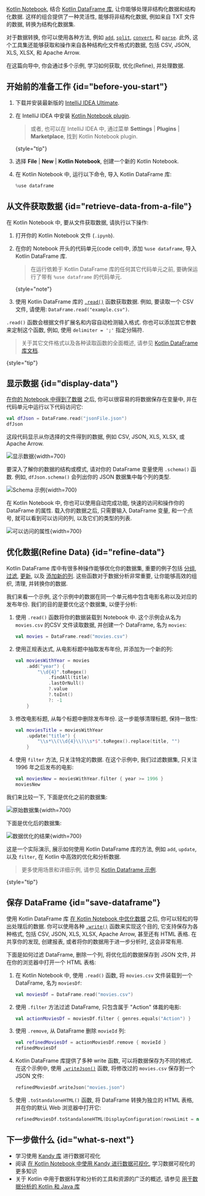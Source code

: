 [//]: # (title: 从文件获取数据)

[Kotlin Notebook](kotlin-notebook-overview.md), 结合 [Kotlin DataFrame 库](https://kotlin.github.io/dataframe/gettingstarted.html),
让你能够处理非结构化数据和结构化数据.
这样的组合提供了一种灵活性, 能够将非结构化数据, 例如来自 TXT 文件的数据, 转换为结构化数据集.

对于数据转换, 你可以使用各种方法, 例如 [`add`](https://kotlin.github.io/dataframe/adddf.html), [`split`](https://kotlin.github.io/dataframe/split.html), [`convert`](https://kotlin.github.io/dataframe/convert.html), 和 [`parse`](https://kotlin.github.io/dataframe/parse.html).
此外, 这个工具集还能够获取和操作来自各种结构化文件格式的数据, 包括 CSV, JSON, XLS, XLSX, 和 Apache Arrow.

在这篇向导中, 你会通过多个示例, 学习如何获取, 优化(Refine), 并处理数据.

## 开始前的准备工作 {id="before-you-start"}

1. 下载并安装最新版的 [IntelliJ IDEA Ultimate](https://www.jetbrains.com/idea/download/?section=mac).
2. 在 IntelliJ IDEA 中安装 [Kotlin Notebook plugin](https://plugins.jetbrains.com/plugin/16340-kotlin-notebook).

   > 或者, 也可以在 IntelliJ IDEA 中, 通过菜单 **Settings** | **Plugins** | **Marketplace**, 找到 Kotlin Notebook plugin.
   >
   {style="tip"}

3. 选择 **File** | **New** | **Kotlin Notebook**, 创建一个新的 Kotlin Notebook.
4. 在 Kotlin Notebook 中, 运行以下命令, 导入 Kotlin DataFrame 库:

   ```kotlin
   %use dataframe
   ```

## 从文件获取数据 {id="retrieve-data-from-a-file"}

在 Kotlin Notebook 中, 要从文件获取数据, 请执行以下操作:

1. 打开你的 Kotlin Notebook 文件 (`.ipynb`).
2. 在你的 Notebook 开头的代码单元(code cell)中, 添加 `%use dataframe`, 导入 Kotlin DataFrame 库.
   > 在运行依赖于 Kotlin DataFrame 库的任何其它代码单元之前, 要确保运行了带有 `%use dataframe` 的代码单元.
   >
   {style="note"}

3. 使用 Kotlin DataFrame 库的 [`.read()`](https://kotlin.github.io/dataframe/read.html) 函数获取数据.
   例如, 要读取一个 CSV 文件, 请使用: `DataFrame.read("example.csv")`.

`.read()` 函数会根据文件扩展名和内容自动检测输入格式.
你也可以添加其它参数来定制这个函数, 例如, 使用 `delimiter = ';'` 指定分隔符.

> 关于其它文件格式以及各种读取函数的全面概述, 请参见
> [Kotlin DataFrame 库文档](https://kotlin.github.io/dataframe/read.html).
> 
{style="tip"}

## 显示数据 {id="display-data"}

[在你的 Notebook 中得到了数据](#retrieve-data-from-a-file) 之后,
你可以很容易的将数据保存在变量中, 并在代码单元中运行以下代码访问它:

```kotlin
val dfJson = DataFrame.read("jsonFile.json")
dfJson
```

这段代码显示从你选择的文件得到的数据, 例如 CSV, JSON, XLS, XLSX, 或 Apache Arrow.

![显示数据](display-data.png){width=700}

要深入了解你的数据的结构或模式, 请对你的 DataFrame 变量使用 `.schema()` 函数.
例如, `dfJson.schema()` 会列出你的 JSON 数据集中每个列的类型.

![Schema 示例](schema-data-analysis.png){width=700}

在 Kotlin Notebook 中, 你也可以使用自动完成功能, 快速的访问和操作你的 DataFrame 的属性.
载入你的数据之后, 只需要输入 DataFrame 变量, 和一个点号, 就可以看到可以访问的列, 以及它们的类型的列表.

![可以访问的属性](auto-completion-data-analysis.png){width=700}

## 优化数据(Refine Data) {id="refine-data"}

Kotlin DataFrame 库中有很多种操作能够优化你的数据集, 重要的例子包括
[分组](https://kotlin.github.io/dataframe/group.html), [过滤](https://kotlin.github.io/dataframe/filter.html), [更新](https://kotlin.github.io/dataframe/update.html),
以及 [添加新的列](https://kotlin.github.io/dataframe/add.html).
这些函数对于数据分析非常重要, 让你能够高效的组织, 清理, 并转换你的数据.

我们来看一个示例, 这个示例中的数据在同一个单元格中包含电影名称以及对应的发布年份.
我们的目的是要优化这个数据集, 以便于分析:

1. 使用 `.read()` 函数将你的数据装载到 Notebook 中.
   这个示例会从名为 `movies.csv` 的CSV 文件读取数据, 并创建一个 DataFrame, 名为 `movies`:

   ```kotlin
   val movies = DataFrame.read("movies.csv")
   ```

2. 使用正规表达式, 从电影标题中抽取发布年份, 并添加为一个新的列:

   ```kotlin
   val moviesWithYear = movies
       .add("year") { 
           "\\d{4}".toRegex()
               .findAll(title)
               .lastOrNull()
               ?.value
               ?.toInt()
               ?: -1
       }
   ```

3. 修改电影标题, 从每个标题中删除发布年份.
   这一步能够清理标题, 保持一致性:

   ```kotlin
   val moviesTitle = moviesWithYear
       .update("title") {
           "\\s*\\(\\d{4}\\)\\s*$".toRegex().replace(title, "")
       }
   ```

4. 使用 `filter` 方法, 只关注特定的数据.
   在这个示例中, 我们过滤数据集, 只关注 1996 年之后发布的电影:

   ```kotlin
   val moviesNew = moviesWithYear.filter { year >= 1996 }
   moviesNew
   ```

我们来比较一下, 下面是优化之前的数据集:

![原始数据集](original-dataset.png){width=700}

下面是优化后的数据集:

![数据优化的结果](refined-data.png){width=700}

这是一个实际演示, 展示如何使用 Kotlin DataFrame 库的方法, 例如 `add`, `update`, 以及 `filter`,
在 Kotlin 中高效的优化和分析数据.

> 更多使用场景和详细示例, 请参见 [Kotlin Dataframe 示例](https://github.com/Kotlin/dataframe/tree/master/examples).
> 
{style="tip"}

## 保存 DataFrame {id="save-dataframe"}

使用 Kotlin DataFrame 库 [在 Kotlin Notebook 中优化数据](#refine-data) 之后, 你可以轻松的导出处理后的数据.
你可以使用各种 [`.write()`](https://kotlin.github.io/dataframe/write.html) 函数来实现这个目的, 它支持保存为各种格式,
包括 CSV, JSON, XLS, XLSX, Apache Arrow, 甚至还有 HTML 表格.
在共享你的发现, 创建报表, 或者将你的数据用于进一步分析时, 这会非常有用.

下面是如何过滤 DataFrame, 删除一个列, 将优化后的数据保存到 JSON 文件, 并在你的浏览器中打开一个 HTML 表格:

1. 在 Kotlin Notebook 中, 使用 `.read()` 函数, 将 `movies.csv` 文件装载到一个 DataFrame, 名为 `moviesDf`:

   ```kotlin
   val moviesDf = DataFrame.read("movies.csv")
   ```

2. 使用 `.filter` 方法过滤 DataFrame, 只包含属于 "Action" 体裁的电影:

   ```kotlin
   val actionMoviesDf = moviesDf.filter { genres.equals("Action") }
   ```

3. 使用 `.remove`, 从 DataFrame 删除 `movieId` 列:

   ```kotlin
   val refinedMoviesDf = actionMoviesDf.remove { movieId }
   refinedMoviesDf
   ```

4. Kotlin DataFrame 库提供了多种 write 函数, 可以将数据保存为不同的格式.
   在这个示例中, 使用 [`.writeJson()`](https://kotlin.github.io/dataframe/write.html#writing-to-json) 函数, 将修改过的 `movies.csv` 保存到一个 JSON 文件:

   ```kotlin
   refinedMoviesDf.writeJson("movies.json")
   ```

5. 使用 `.toStandaloneHTML()` 函数, 将 DataFrame 转换为独立的 HTML 表格, 并在你的默认 Web 浏览器中打开它:

   ```kotlin
   refinedMoviesDf.toStandaloneHTML(DisplayConfiguration(rowsLimit = null)).openInBrowser()
   ```

## 下一步做什么 {id="what-s-next"}

* 学习使用 [Kandy 库](https://kotlin.github.io/kandy/examples.html) 进行数据可视化
* 阅读 [在 Kotlin Notebook 中使用 Kandy 进行数据可视化](data-analysis-visualization.md), 学习数据可视化的更多知识
* 关于 Kotlin 中用于数据科学和分析的工具和资源的广泛的概述, 请参见 [用于数据分析的 Kotlin 和 Java 库](data-analysis-libraries.md)
